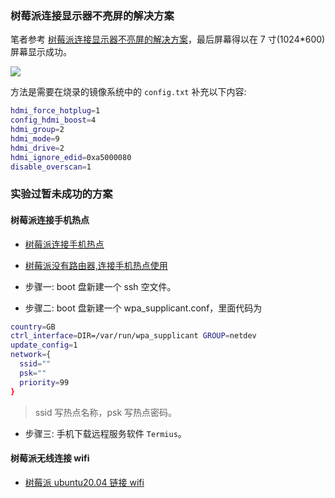 <!--
abbrlink: dckn3sfe
-->

### 树莓派连接显示器不亮屏的解决方案

笔者参考 [树莓派连接显示器不亮屏的解决方案](https://www.cnblogs.com/wirehome/p/10298395.html)，最后屏幕得以在 7 寸(1024*600) 屏幕显示成功。

![](http://with.muyunyun.cn/2d694194975c595f2da927a677bfd572.jpg)

方法是需要在烧录的镜像系统中的 `config.txt` 补充以下内容:

```bash
hdmi_force_hotplug=1
config_hdmi_boost=4
hdmi_group=2
hdmi_mode=9
hdmi_drive=2
hdmi_ignore_edid=0xa5000080
disable_overscan=1
```

### 实验过暂未成功的方案

#### 树莓派连接手机热点

* [树莓派连接手机热点](https://blog.csdn.net/weixin_44415549/article/details/105415371)
* [树莓派没有路由器,连接手机热点使用](https://www.geek-share.com/detail/2809069950.html)

* 步骤一: boot 盘新建一个 ssh 空文件。
* 步骤二: boot 盘新建一个 wpa_supplicant.conf，里面代码为

```bash
country=GB
ctrl_interface=DIR=/var/run/wpa_supplicant GROUP=netdev
update_config=1
network={
  ssid=""
  psk=""
  priority=99
}
```

> ssid 写热点名称，psk 写热点密码。

* 步骤三: 手机下载远程服务软件 `Termius`。

#### 树莓派无线连接 wifi

* [树莓派 ubuntu20.04 链接 wifi](https://blog.csdn.net/wei_love_2017/article/details/108877102)
